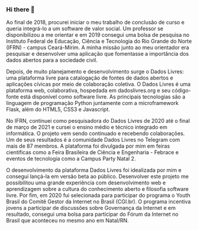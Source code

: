 ### Hi there 👋

<!--
**MariaCarolinass/MariaCarolinass** is a ✨ _special_ ✨ repository because its `README.md` (this file) appears on your GitHub profile.

Here are some ideas to get you started:

- 🔭 I’m currently working on ...
- 🌱 I’m currently learning ...
- 👯 I’m looking to collaborate on ...
- 🤔 I’m looking for help with ...
- 💬 Ask me about ...
- 📫 How to reach me: ...
- 😄 Pronouns: ...
- ⚡ Fun fact: ...
-->

Ao final de 2018, procurei iniciar o meu trabalho de conclusão de curso e queria integrá-lo a um software de valor social. Um professor se disponibilizou a me orientar e em 2019 consegui uma bolsa de pesquisa no Instituto Federal de Educação, Ciência e Tecnologia do Rio Grande do Norte (IFRN) - campus Ceará-Mirim. A minha missão junto ao meu orientador era pesquisar e desenvolver uma aplicação que fomentasse a importância dos dados abertos para a sociedade civil.

Depois, de muito planejamento e desenvolvimento surge o Dados Livres: uma plataforma livre para catalogação de fontes de dados abertos e aplicações cívicas por meio de colaboração coletiva. O Dados Livres é uma plataforma web, colaborativa, hospedada em dadoslivres.org e seu código-fonte está disponível como software livre. As principais tecnologias são a linguagem de programação Python juntamente com a microframework Flask, além do HTML5, CSS3 e Javascript.

No IFRN, continuei como pesquisadora do Dados Livres de 2020 até o final de março de 2021 e cursei o ensino médio e técnico integrado em informática. O projeto vem sendo continuado e recebendo colaborações. Um de seus resultados é a comunidade Dados Livres no Telegram com mais de 87 membros. A plataforma foi divulgada por mim em feiras científicas como a Feira Brasileira de Ciência e Engenharia - Febrace e eventos de tecnologia como a Campus Party Natal 2.

O desenvolvimento da plataforma Dados Livres foi idealizada por mim e consegui lançá-la em versão beta ao público. Desenvolver este projeto me possibilitou uma grande experiência com desenvolvimento web e aprendizagem sobre a cultura do conhecimento aberto e filosofia software livre. Por fim, em 2020 fui selecionada para participar do programa o Youth Brasil do Comitê Gestor da Internet no Brasil (CGI.br). O programa incentiva jovens a participar de discussões sobre Governança da Internet e em resultado, consegui uma bolsa para participar do Fórum da Internet no Brasil que aconteceu no mesmo ano em Natal/RN.
